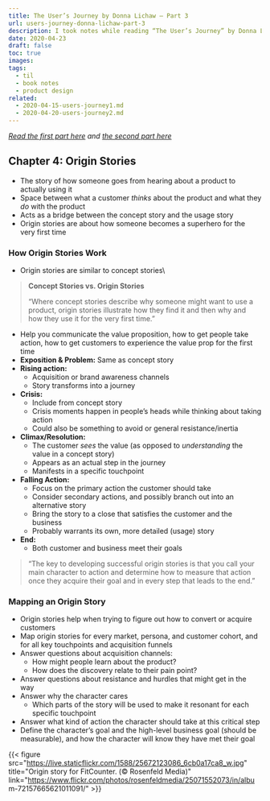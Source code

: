 ```yaml
---
title: The User’s Journey by Donna Lichaw – Part 3
url: users-journey-donna-lichaw-part-3
description: I took notes while reading “The User’s Journey” by Donna Lichaw.
date: 2020-04-23
draft: false
toc: true
images:
tags:
  - til
  - book notes
  - product design
related:
  - 2020-04-15-users-journey1.md
  - 2020-04-20-users-journey2.md
---
```

_[Read the first part here](/users-journey-donna-lichaw-part-1) and [the second part here](/users-journey-donna-lichaw-part-2)_

## Chapter 4: Origin Stories
- The story of how someone goes from hearing about a product to actually using it
- Space between what a customer _thinks_ about the product and what they _do_ with the product
- Acts as a bridge between the concept story and the usage story
- Origin stories are about how someone becomes a superhero for the very first time
### How Origin Stories Work
- Origin stories are similar to concept stories\

> **Concept Stories vs. Origin Stories**
>
> “Where concept stories describe why someone might want to use a product, origin stories illustrate how they find it and then why and how they use it for the very first time.”

- Help you communicate the value proposition, how to get people take action, how to get customers to experience the value prop for the first time
- **Exposition & Problem:** Same as concept story
- **Rising action:**
    - Acquisition or brand awareness channels
    - Story transforms into a journey
- **Crisis:**
    - Include from concept story
    - Crisis moments happen in people’s heads while thinking about taking action
    - Could also be something to avoid or general resistance/inertia
- **Climax/Resolution:**
    - The customer _sees_ the value (as opposed to _understanding_ the value in a concept story)
    - Appears as an actual step in the journey
    - Manifests in a specific touchpoint
- **Falling Action:**
    - Focus on the primary action the customer should take
    - Consider secondary actions, and possibly branch out into an alternative story
    - Bring the story to a close that satisfies the customer and the business
    - Probably warrants its own, more detailed (usage) story
- **End:**
    - Both customer and business meet their goals

> “The key to developing successful origin stories is that you call your main character to action and determine how to measure that action once they acquire their goal and in every step that leads to the end.”

### Mapping an Origin Story
- Origin stories help when trying to figure out how to convert or acquire customers
- Map origin stories for every market, persona, and customer cohort, and for all key touchpoints and acquisition funnels
- Answer questions about acquisition channels:
    - How might people learn about the product?
    - How does the discovery relate to their pain point?
- Answer questions about resistance and hurdles that might get in the way
- Answer why the character cares
    - Which parts of the story will be used to make it resonant for each specific touchpoint
- Answer what kind of action the character should take at this critical step
- Define the character’s goal and the high-level business goal (should be measurable), and how the character will know they have met their goal

{{< figure src="https://live.staticflickr.com/1588/25672123086_6cb0a17ca8_w.jpg" title="Origin story for FitCounter. (© Rosenfeld Media)" link="https://www.flickr.com/photos/rosenfeldmedia/25071552073/in/albu    m-72157665621011091/" >}}


